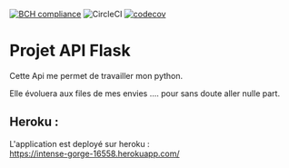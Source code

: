 [![BCH compliance](https://bettercodehub.com/edge/badge/TheNoobProgrammeur/api_flask?branch=master)](https://bettercodehub.com/)
![CircleCI](https://circleci.com/gh/TheNoobProgrammeur/api_flask.svg?style=svg)
[![codecov](https://codecov.io/gh/TheNoobProgrammeur/api_flask/branch/master/graph/badge.svg)](https://codecov.io/gh/TheNoobProgrammeur/api_flask)


# Projet API Flask

Cette Api me permet de travailler mon python.

Elle évoluera aux files de mes envies .... pour sans doute aller nulle part.

## Heroku :

L'application est deployé sur heroku :  
https://intense-gorge-16558.herokuapp.com/
